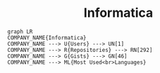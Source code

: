 <h1 align="center">Informatica</h1>

```mermaid
graph LR
COMPANY_NAME{Informatica}
COMPANY_NAME ---> U{Users} ---> UN[1]
COMPANY_NAME ---> R{Repositories} ---> RN[292]
COMPANY_NAME ---> G{Gists} ---> GN[46]
COMPANY_NAME ---> ML{Most Used<br>Languages}
```
